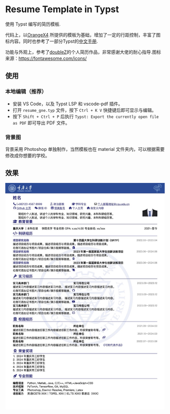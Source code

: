 # Resume Template in Typst

使用 Typst 编写的简历模板.

代码上，以[OrangeX4](https://github.com/OrangeX4/Chinese-Resume-in-Typst) 所提供的模板为基础，增加了一定的行距控制，丰富了图标内容。同时也参考了一部分Typst的[中文手册](https://typst-doc-cn.github.io/docs/tutorial/).

功能与外观上，参考了[doubleZ](https://github.com/doubleZ0108)的个人简历作品，非常感谢大佬的耐心指导.图标来源：https://fontawesome.com/icons/


## 使用

### 本地编辑（推荐）

- 安装 VS Code，以及 Typst LSP 和 vscode-pdf 插件。
- 打开 `resume_gne.typ` 文件，按下 `Ctrl + K V` 快捷键后即可显示与编辑。
- 按下 `Shift + Ctrl + P` 后执行 `Typst: Export the currently open file as PDF` 即可导出 PDF 文件。

### 背景图
背景采用 Photoshop 单独制作，当然模板也在 material 文件夹内，可以根据需要修改成你想要的学校。

## 效果


![](materials/resume.jpg)


